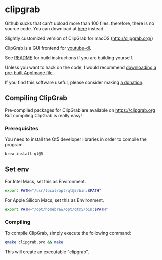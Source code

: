 # clipgrab

Github sucks that can't upload more than 100 files. therefore, there is no source code.
You can download at [here](https://download.clipgrab.org/clipgrab-3.9.10.tar.gz) instead.

Slightly customized version of ClipGrab for macOS (http://clipgrab.org/)

ClipGrab is a GUI frontend for [youtube-dl](https://youtube-dl.org).

See [README](https://github.com/FreedomBen/clipgrab/blob/master/README) for build instructions if you are building yourself.

Unless you want to hack on the code, I would recommend [downloading a pre-built AppImage file](https://clipgrab.org/).

If you find this software useful, please consider making [a donation](https://clipgrab.org/donate).

## Compiling ClipGrab

Pre-compiled packages for ClipGrab are available on https://clipgrab.org
But compiling ClipGrab is really easy!


### Prerequisites

You need to install the Qt5 developer libraries in order to compile the program.

```sh
brew install qt@5
```

## Set env

For Intel Macs, set this as Environment.
```sh
export PATH="/usr/local/opt/qt@5/bin:$PATH"
```

For Apple Silicon Macs, set this as Environment.

```sh
export PATH="/opt/homebrew/opt/qt@5/bin:$PATH"
```

### Compiling

To compile ClipGrab, simply execute the following command:

```sh
qmake clipgrab.pro && make
```

This will create an executable "clipgrab".
